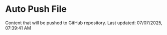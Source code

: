 # Auto Push File

Content that will be pushed to GitHub repository.
Last updated: 07/07/2025, 07:39:41 AM